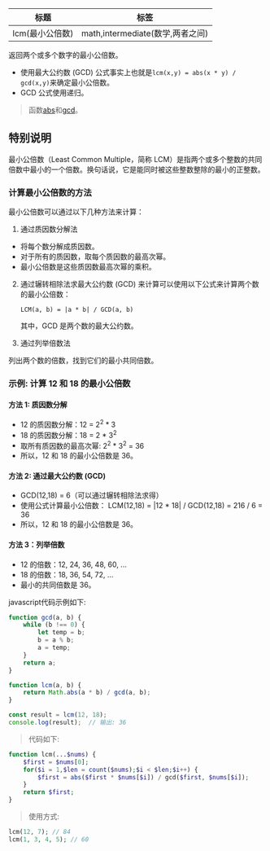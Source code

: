 | 标题            | 标签                             |
| --------------- | -------------------------------- |
| lcm(最小公倍数) | math,intermediate(数学,两者之间) |

返回两个或多个数字的最小公倍数。

- 使用最大公约数 (GCD) 公式事实上也就是`lcm(x,y) = abs(x * y) / gcd(x,y)`来确定最小公倍数。
- GCD 公式使用递归。

> 函数[abs](https://www.php.net/manual/en/function.abs.php)和[gcd](gcd)。

## 特别说明

最小公倍数（Least Common Multiple，简称 LCM）是指两个或多个整数的共同倍数中最小的一个倍数。换句话说，它是能同时被这些整数整除的最小的正整数。

### 计算最小公倍数的方法

最小公倍数可以通过以下几种方法来计算：

1. 通过质因数分解法

- 将每个数分解成质因数。
- 对于所有的质因数，取每个质因数的最高次幂。
- 最小公倍数是这些质因数最高次幂的乘积。

2. 通过辗转相除法求最大公约数 (GCD) 来计算可以使用以下公式来计算两个数的最小公倍数：

   ```
   LCM(a, b) = |a * b| / GCD(a, b)
   ```

   其中，GCD 是两个数的最大公约数。

3. 通过列举倍数法

列出两个数的倍数，找到它们的最小共同倍数。

### 示例: 计算 12 和 18 的最小公倍数

#### 方法 1: 质因数分解

- 12 的质因数分解：12 = 2<sup>2</sup> \* 3
- 18 的质因数分解：18 = 2 \* 3<sup>2</sup>
- 取所有质因数的最高次幂: 2<sup>2</sup> \* 3<sup>2</sup> = 36
- 所以，12 和 18 的最小公倍数是 36。

#### 方法 2: 通过最大公约数 (GCD)

* GCD(12,18) = 6（可以通过辗转相除法求得）
* 使用公式计算最小公倍数： LCM(12,18) = |12 \* 18| / GCD(12,18) = 216 / 6 = 36
* 所以，12 和 18 的最小公倍数是 36。

#### 方法 3：列举倍数

* 12 的倍数：12, 24, 36, 48, 60, ...
* 18 的倍数：18, 36, 54, 72, ...
* 最小的共同倍数是 36。

javascript代码示例如下:

```js
function gcd(a, b) {
    while (b !== 0) {
        let temp = b;
        b = a % b;
        a = temp;
    }
    return a;
}

function lcm(a, b) {
    return Math.abs(a * b) / gcd(a, b);
}

const result = lcm(12, 18);
console.log(result);  // 输出: 36
```

> 代码如下:

```php
function lcm(...$nums) {
    $first = $nums[0];
    for($i = 1,$len = count($nums);$i < $len;$i++) {
        $first = abs($first * $nums[$i]) / gcd($first, $nums[$i]);
    }
    return $first;
}
```

> 使用方式:

```php
lcm(12, 7); // 84
lcm(1, 3, 4, 5); // 60
```
